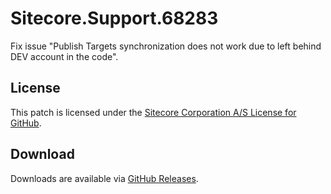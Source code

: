 # Sitecore.Support.68283
Fix issue &quot;Publish Targets synchronization does not work due to left behind DEV account in the code&quot;.

## License  
This patch is licensed under the [Sitecore Corporation A/S License for GitHub](https://github.com/sitecoresupport/Sitecore.Support.68283/blob/master/LICENSE).  

## Download  
Downloads are available via [GitHub Releases](https://github.com/sitecoresupport/Sitecore.Support.68283/releases).  
